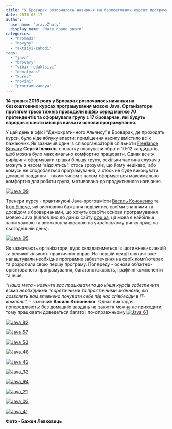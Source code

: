 ```yaml
---
title: "У Броварах розпочалось навчання на безкоштовних курсах програмування мовою Java"
date: 2016-05-17
author: 
  username: "pravoZnaty"
  display_name: "Маєш право знати"
categories: 
  - "hromada"
  - "novyny"
  - "aktsiyi-zahodi"
tags: 
  - "java"
  - "brovary"
  - "vibir-redaktsiyi"
  - "demalyans"
  - "kursi"
  - "novini"
  - "programuvannya"
---
```


**14 травня 2016 року у Броварах розпочалось начання на безкоштовних курсах програмування мовою Java. Організатори протягом трьох тижнів проводили відбір серед майже 70 претендентів та сформували групу з 17 броварчан, які будуть впродовж шести місяців вивчати основи програмування.**

У цей день в офісі “Демократичного Альянсу” в Броварах, де проходять курси, було ніде яблуку впасти: приміщення насилу вмістило всіх бажаючих. Як зазначив один із співорганізаторів спільноти [Freelance Brovary](https://www.facebook.com/FreelanceBrovary/?fref=ts) **Сергій Іллюхін**, спочатку планували обрати 10-12 кандидатів, щоб можна було максимально комфортно працювати. Однак все ж вирішили сформувати трішки більшу групу, оскільки частина слухачів можуть з часом “відсіятись”: хтось зрозуміє, що йому нецікаво, або комусь не сподобається програмування, а хтось не буде виконувати домашні завдання - таким чином з часом сформується максимально комфортна для роботи група, мотивована до продуктивного навчання.

[![Java_09](https://mpz.brovary.org/wp-content/uploads/2016/05/Java_09.jpg)](https://mpz.brovary.org/wp-content/uploads/2016/05/Java_09.jpg)

Тренери курсу - практикуючі Java-програмісти [Василь Кононенко](https://www.facebook.com/vasya.kononenko.1?fref=ts) та [Ігор Білоус](https://www.facebook.com/ihorvanbios?fref=ts), які висловили бажання поділитись своїми знаннями та досвідом з броварчанами, що хочуть освоїти основи програмування мовою Java (відповідно до даних сайту [dou.ua](https://jobs.dou.ua/salaries/dynamics/), ця мова є найбільш запитуваною та високооплачуваною на українському ринку праці на сьогоднішній день).

[![Java_05](https://mpz.brovary.org/wp-content/uploads/2016/05/Java_05.jpg)](https://mpz.brovary.org/wp-content/uploads/2016/05/Java_05.jpg)

Як зазначають організатори, курс складатиметься із щотижневих лекцій та великої кількості практичних вправ. На першій лекції слухачі вже налаштували необхідне програмне забезпечення на своїх комп’ютерах та розробили свою першу програму. Попереду - основи об’єктно-орієнтованого програмування, багатопотоковість, графічні компоненти та інше.

_“Наша мета - навчити вас працювати та до кінця курсів забезпечити всіма необхідними теоретичними та практичними знаннями, які дозволять вам впевнено почувати себе під час співбесіди в ІТ-компанії”,_ - зазначив **Василь Кононенко**. Однак викладачі попереджають: без домашніх завдань на заняття можна не приходити, тому працювати доведеться багато і по-справжньому.[![Java_61](https://mpz.brovary.org/wp-content/uploads/2016/05/Java_61.jpg)](https://mpz.brovary.org/wp-content/uploads/2016/05/Java_61.jpg)

[![Java_82](https://mpz.brovary.org/wp-content/uploads/2016/05/Java_82.jpg)](https://mpz.brovary.org/wp-content/uploads/2016/05/Java_82.jpg)

[![Java_57](https://mpz.brovary.org/wp-content/uploads/2016/05/Java_57.jpg)](https://mpz.brovary.org/wp-content/uploads/2016/05/Java_57.jpg)

[![Java_53](https://mpz.brovary.org/wp-content/uploads/2016/05/Java_53.jpg)](https://mpz.brovary.org/wp-content/uploads/2016/05/Java_53.jpg)

[![Java_48](https://mpz.brovary.org/wp-content/uploads/2016/05/Java_48.jpg)](https://mpz.brovary.org/wp-content/uploads/2016/05/Java_48.jpg)

[![Java_42](https://mpz.brovary.org/wp-content/uploads/2016/05/Java_42.jpg)](https://mpz.brovary.org/wp-content/uploads/2016/05/Java_42.jpg)

[![Java_32](https://mpz.brovary.org/wp-content/uploads/2016/05/Java_32.jpg)](https://mpz.brovary.org/wp-content/uploads/2016/05/Java_32.jpg)

[![Java_94](https://mpz.brovary.org/wp-content/uploads/2016/05/Java_94.jpg)](https://mpz.brovary.org/wp-content/uploads/2016/05/Java_94.jpg)

[![Java_21](https://mpz.brovary.org/wp-content/uploads/2016/05/Java_21.jpg)](https://mpz.brovary.org/wp-content/uploads/2016/05/Java_21.jpg)

[![Java_03](https://mpz.brovary.org/wp-content/uploads/2016/05/Java_03.jpg)](https://mpz.brovary.org/wp-content/uploads/2016/05/Java_03.jpg)

[![Java_41](https://mpz.brovary.org/wp-content/uploads/2016/05/Java_41.jpg)](https://mpz.brovary.org/wp-content/uploads/2016/05/Java_41.jpg)

**Фото - Бажен Левковець**
